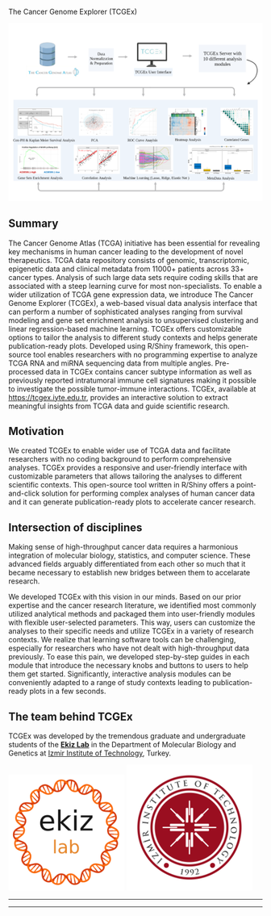 The Cancer Genome Explorer  (TCGEx)

![](graphical_abstract.png)



Summary
---------------------------------------------------------
The Cancer Genome Atlas (TCGA) initiative has been essential for revealing key mechanisms in human cancer leading to the development of novel therapeutics. TCGA data repository consists of genomic, transcriptomic, epigenetic data and clinical metadata from 11000+ patients across 33+ cancer types. Analysis of such large data sets require coding skills that are associated with a steep learning curve for most non-specialists. To enable a wider utilization of TCGA gene expression data, we introduce The Cancer Genome Explorer (TCGEx), a web-based visual data analysis interface that can perform a number of sophisticated analyses ranging from survival modeling and gene set enrichment analysis to unsupervised clustering and linear regression-based machine learning. TCGEx offers customizable options to tailor the analysis to different study contexts and helps generate publication-ready plots. Developed using R/Shiny framework, this open-source tool enables researchers with no programming expertise to analyze TCGA RNA and miRNA sequencing data from multiple angles. Pre-processed data in TCGEx contains cancer subtype information as well as previously reported intratumoral immune cell signatures making it possible to investigate the possible tumor-immune interactions. TCGEx, available at https://tcgex.iyte.edu.tr, provides an interactive solution to extract meaningful insights from TCGA data and guide scientific research.


Motivation
---------------------------------------------------

We created TCGEx to enable wider use of TCGA data and facilitate researchers with no coding background to perform comprehensive analyses. TCGEx provides a responsive and user-friendly interface with customizable parameters that allows tailoring the analyses to different scientific contexts. This open-source tool written in R/Shiny offers a point-and-click solution for performing complex analyses of human cancer data and it can generate publication-ready plots to accelerate cancer research.


Intersection of disciplines 
---------------------------------------------------------------------------------------------------------------

Making sense of high-throughput cancer data requires a harmonious integration of molecular biology, statistics, and computer science. These advanced fields arguably differentiated from each other so much that it became necessary to establish new bridges between them to accelarate research.

We developed TCGEx with this vision in our minds. Based on our prior expertise and the cancer research literature, we identified most commonly utilized analytical methods and packaged them into user-friendly modules with flexible user-selected parameters. This way, users can customize the analyses to their specific needs and utilize TCGEx in a variety of research contexts. We realize that learning software tools can be challenging, especially for researchers who have not dealt with high-throughput data previously. To ease this pain, we developed step-by-step guides in each module that introduce the necessary knobs and buttons to users to help them get started. Significantly, interactive analysis modules can be conveniently adapted to a range of study contexts leading to publication-ready plots in a few seconds. 


The team behind TCGEx
------------------------------------------

TCGEx was developed by the tremendous graduate and undergraduate students of the <a href="https://www.atakanekiz.com?utm_source=tcgex_source&utm_id=github"><b>Ekiz Lab</b></a> in the Department of Molecular Biology and Genetics at [Izmir Institute of Technology](https://www.iyte.edu.tr), Turkey.

<img src="ekiz_lab_logo.png" alt="" width="230">
<img src="iyte_logo-eng.png" alt="" width="250">


* * *


-----------------------

